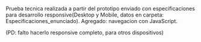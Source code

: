Prueba tecnica realizada a partir del prototipo enviado con especificaciones para desarrollo responsive(Desktop y Mobile, datos en carpeta: Especificaciones_enunciado).
Agregado: navegacion con JavaScript.

(PD: falto hacerlo responsive completo, para otros dispositivos)

